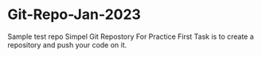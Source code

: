 # Git-Repo-Jan-2023
Sample test repo
Simpel Git Repostory For Practice
First Task is to create a repository and push your code on it.
